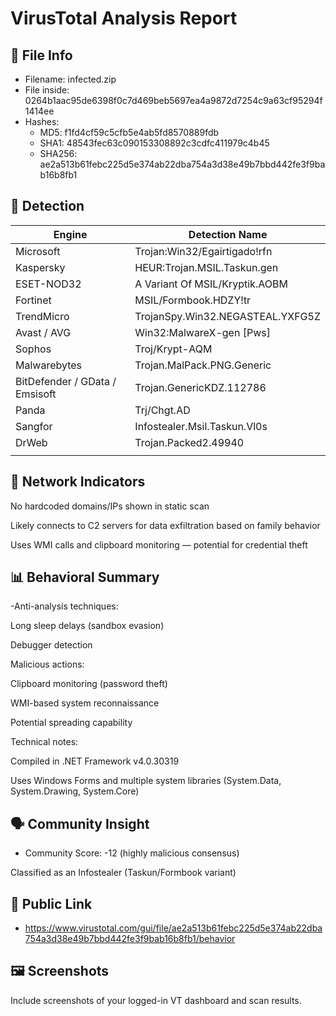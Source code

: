 # VirusTotal Analysis Report

## 📁 File Info
- Filename: infected.zip
- File inside: 	0264b1aac95de6398f0c7d469beb5697ea4a9872d7254c9a63cf95294f1414ee
- Hashes:
  - MD5: 
        f1fd4cf59c5cfb5e4ab5fd8570889fdb
  - SHA1: 48543fec63c090153308892c3cdfc411979c4b45
  - SHA256: 
ae2a513b61febc225d5e374ab22dba754a3d38e49b7bbd442fe3f9bab16b8fb1

## 🧪 Detection
| **Engine**                                  | **Detection Name**               |
| ------------------------------------------- | -------------------------------- |
| Microsoft                                   | Trojan\:Win32/Egairtigado!rfn    |
| Kaspersky                                   | HEUR\:Trojan.MSIL.Taskun.gen     |
| ESET-NOD32                                  | A Variant Of MSIL/Kryptik.AOBM   |
| Fortinet                                    | MSIL/Formbook.HDZY!tr            |
| TrendMicro                                  | TrojanSpy.Win32.NEGASTEAL.YXFG5Z |
| Avast / AVG                                 | Win32\:MalwareX-gen \[Pws]       |
| Sophos                                      | Troj/Krypt-AQM                   |
| Malwarebytes                                | Trojan.MalPack.PNG.Generic       |
| BitDefender / GData / Emsisoft              | Trojan.GenericKDZ.112786         |
| Panda                                       | Trj/Chgt.AD                      |
| Sangfor                                     | Infostealer.Msil.Taskun.Vl0s     |
| DrWeb                                       | Trojan.Packed2.49940             |
|                                  |


## 📡 Network Indicators
No hardcoded domains/IPs shown in static scan

Likely connects to C2 servers for data exfiltration based on family behavior

Uses WMI calls and clipboard monitoring — potential for credential theft

## 📊 Behavioral Summary
-Anti-analysis techniques:

Long sleep delays (sandbox evasion)

Debugger detection

Malicious actions:

Clipboard monitoring (password theft)

WMI-based system reconnaissance

Potential spreading capability

Technical notes:

Compiled in .NET Framework v4.0.30319

Uses Windows Forms and multiple system libraries (System.Data, System.Drawing, System.Core)

## 🗣️ Community Insight
- Community Score: -12 (highly malicious consensus)

Classified as an Infostealer (Taskun/Formbook variant)

## 🔐 Public Link
- https://www.virustotal.com/gui/file/ae2a513b61febc225d5e374ab22dba754a3d38e49b7bbd442fe3f9bab16b8fb1/behavior

## 🖼️ Screenshots
Include screenshots of your logged-in VT dashboard and scan results.